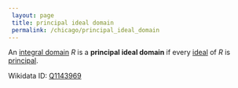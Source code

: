 ```yaml
---
 layout: page
 title: principal ideal domain
 permalink: /chicago/principal_ideal_domain
---
```

An [integral domain](https://defsmath.github.io/DefsMath/integral_domain) $R$ is a **principal ideal domain** if every [ideal](https://defsmath.github.io/DefsMath/ring_ideal) of $R$ is [principal](https://defsmath.github.io/DefsMath/principal_ideal).

Wikidata ID: [Q1143969](https://www.wikidata.org/wiki/Q1143969)
